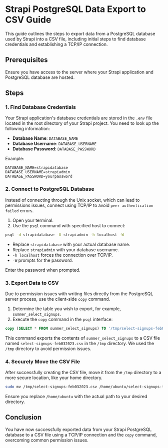 
# Strapi PostgreSQL Data Export to CSV Guide

This guide outlines the steps to export data from a PostgreSQL database used by Strapi into a CSV file, including initial steps to find database credentials and establishing a TCP/IP connection.

## Prerequisites

Ensure you have access to the server where your Strapi application and PostgreSQL database are hosted.

## Steps

### 1. Find Database Credentials

Your Strapi application's database credentials are stored in the `.env` file located in the root directory of your Strapi project. You need to look up the following information:

- **Database Name**: `DATABASE_NAME`
- **Database Username**: `DATABASE_USERNAME`
- **Database Password**: `DATABASE_PASSWORD`

Example:

```plaintext
DATABASE_NAME=strapidatabase
DATABASE_USERNAME=strapiadmin
DATABASE_PASSWORD=yourpassword
```

### 2. Connect to PostgreSQL Database

Instead of connecting through the Unix socket, which can lead to permissions issues, connect using TCP/IP to avoid `peer authentication failed` errors.

1. Open your terminal.
2. Use the `psql` command with specified host to connect:

```bash
psql -d strapidatabase -U strapiadmin -h localhost -W
```

- Replace `strapidatabase` with your actual database name.
- Replace `strapiadmin` with your database username.
- `-h localhost` forces the connection over TCP/IP.
- `-W` prompts for the password.

Enter the password when prompted.

### 3. Export Data to CSV

Due to permission issues with writing files directly from the PostgreSQL server process, use the client-side `copy` command.

1. Determine the table you wish to export, for example, `summer_select_signups`.
2. Execute the `copy` command in the `psql` interface:

```sql
copy (SELECT * FROM summer_select_signups) TO '/tmp/select-signups-feb032023.csv' WITH CSV HEADER;
```

This command exports the contents of `summer_select_signups` to a CSV file named `select-signups-feb032023.csv` in the `/tmp` directory. We used the `/tmp` directory to avoid permission issues.

### 4. Securely Move the CSV File

After successfully creating the CSV file, move it from the `/tmp` directory to a more secure location, like your home directory.

```bash
sudo mv /tmp/select-signups-feb032023.csv /home/ubuntu/select-signups-feb032023.csv
```

Ensure you replace `/home/ubuntu` with the actual path to your desired directory.

## Conclusion

You have now successfully exported data from your Strapi PostgreSQL database to a CSV file using a TCP/IP connection and the `copy` command, overcoming common permission issues.

